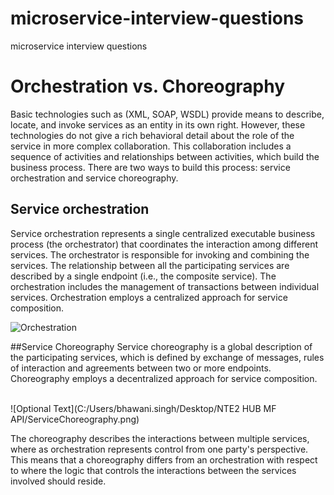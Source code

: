 # microservice-interview-questions
microservice interview questions

# Orchestration vs. Choreography

Basic technologies such as (XML, SOAP, WSDL) provide means to describe, locate, and invoke services as an entity in its own right. However, these technologies do not give a rich behavioral detail about the role of the service in more complex collaboration. This collaboration includes a sequence of activities and relationships between activities, which build the business process. There are two ways to build this process: service orchestration and service choreography.

## Service orchestration
Service orchestration represents a single centralized executable business process (the orchestrator) that coordinates the interaction among different services. The orchestrator is responsible for invoking and combining the services.
The relationship between all the participating services are described by a single endpoint (i.e., the composite service). The orchestration includes the management of transactions between individual services. Orchestration employs a centralized approach for service composition.

![Orchestration](https://user-images.githubusercontent.com/14869583/35914516-8647ac3e-0c29-11e8-9ff1-049efcb90bb7.png)

##Service Choreography
Service choreography is a global description of the participating services, which is defined by exchange of messages, rules of interaction and agreements between two or more endpoints. Choreography employs a decentralized approach for service composition.

<br>
![Optional Text](C:/Users/bhawani.singh/Desktop/NTE2 HUB MF API/ServiceChoreography.png)
<br>

The choreography describes the interactions between multiple services, where as orchestration represents control from one party's perspective. This means that a choreography differs from an orchestration with respect to where the logic that controls the interactions between the services involved should reside.
